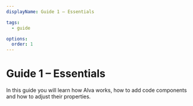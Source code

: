```yaml
---
displayName: Guide 1 – Essentials

tags:
  - guide

options:
  order: 1
---
```


# Guide 1 – Essentials
In this guide you will learn how Alva works, how to add code components and how to adjust their properties.
